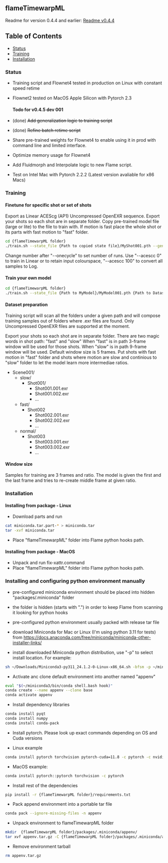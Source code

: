 ## flameTimewarpML

Readme for version 0.4.4 and earlier: [Readme v0.4.4](https://github.com/talosh/flameTimewarpML/blob/main/README_v044.md)

## Table of Contents
- [Status](#status)
- [Training](#training)
- [Installation](#installation)

### Status

* Training script and Flownet4 tested in production on Linux with constant speed retime
* Flownet2 tested on MacOS Apple Silicon with Pytorch 2.3

    #### Todo for v0.4.5 dev 001

* (done) ~~Add generalization logic to training script~~
* (done) ~~Refine batch retime script~~
* Share pre-trained weights for Flownet4 to enable using it in prod with command line and limited interface.
* Optimize memory usage for Flownet4
* Add Fluidmorph and Interpolate logic to new Flame script.
* Test on Intel Mac with Pytorch 2.2.2 (Latest version avaliable for x86 Macs)

### Training

#### Finetune for specific shot or set of shots
Export as Linear ACEScg (AP1) Uncompressed OpenEXR sequence.
Export your shots so each shot are in separate folder.
Copy pre-trained model file (large or lite) to the file to train with.
If motion is fast place the whole shot or its parts with fast motion to "fast" folder.

```bash
cd {flameTimewarpML folder}
./train.sh --state_file {Path to copied state file}/MyShot001.pth --generalize 1 --lr 4e-6 --acescc 0 --onecycle 1000 {Path to shot}/{fast}/
```

Change number after "--onecycle" to set number of runs.
Use "--acescc 0" to train in Linear or to retain input colourspace, "--acescc 100" to convert all samples to Log.

#### Train your own model
```bash
cd {flameTimewarpML folder}
./train.sh --state_file {Path to MyModel}/MyModel001.pth {Path to Dataset}/
```

#### Dataset preparation
Training script will scan all the folders under a given path and will compose training samples out of folders where .exr files are found.
Only Uncompressed OpenEXR files are supported at the moment.

Export your shots so each shot are in separate folder.
There are two magic words in shot path: "fast" and "slow"
When "fast" is in path 3-frame window will be used for those shots.
When "slow" is in path 9-frame window will be used.
Default window size is 5 frames.
Put shots with fast motion in "fast" folder and shots where motion are slow and continious to "slow" folder to let the model learn more intermediae ratios.

- Scene001/
    - slow/
        - Shot001/
            - Shot001.001.exr
            - Shot001.002.exr
            - ...
    - fast/
        - Shot002
            - Shot002.001.exr
            - Shot002.002.exr
            - ...
    - normal/
        - Shot003
            - Shot003.001.exr
            - Shot003.002.exr
            - ...

#### Window size
Samples for training are 3 frames and ratio. The model is given the first and the last frame and tries to re-create middle frame at given ratio.


### Installation

#### Installing from package - Linux
* Download parts and run
```bash
cat miniconda.tar.part-* > miniconda.tar
tar -xvf miniconda.tar
``` 
* Place "flameTimewarpML" folder into Flame python hooks path.

#### Installing from package - MacOS
* Unpack and run fix-xattr.command
* Place "flameTimewarpML" folder into Flame python hooks path.

### Installing and configuring python environment manually

* pre-configured miniconda environment should be placed into hidden "packages/.miniconda" folder
* the folder is hidden (starts with ".") in order to keep Flame from scanning it looking for python hooks
* pre-configured python environment usually packed with release tar file

* download Miniconda for Mac or Linux (I'm using python 3.11 for tests) from 
<https://docs.anaconda.com/free/miniconda/miniconda-other-installer-links/>

* install downloaded Miniconda python distribution, use "-p" to select install location. For example:

```bash
sh ~/Downloads/Miniconda3-py311_24.1.2-0-Linux-x86_64.sh -bfsm -p ~/miniconda3
```

* Activate anc clone default environment into another named "appenv" 

```bash
eval "$(~/miniconda3/bin/conda shell.bash hook)"
conda create --name appenv --clone base
conda activate appenv
```

* Install dependency libraries

```bash
conda install pyqt
conda install numpy
conda install conda-pack
```

* Install pytorch. Please look up exact commands depending on OS and Cuda versions

* Linux example
```bash
conda install pytorch torchvision pytorch-cuda=11.8 -c pytorch -c nvidia
```

* MacOS example:

```bash
conda install pytorch::pytorch torchvision -c pytorch
```

* Install rest of the dependencies
```bash
pip install -r {flameTimewarpML folder}/requirements.txt
```

* Pack append environment into a portable tar file

```bash
conda pack --ignore-missing-files -n appenv
```

* Unpack environment to flameTimewarpML folder

```bash
mkdir  {flameTimewarpML folder}/packages/.miniconda/appenv/
tar xvf appenv.tar.gz -C {flameTimewarpML folder}/packages/.miniconda/appenv/
```

* Remove environment tarball

```bash
rm appenv.tar.gz
```
